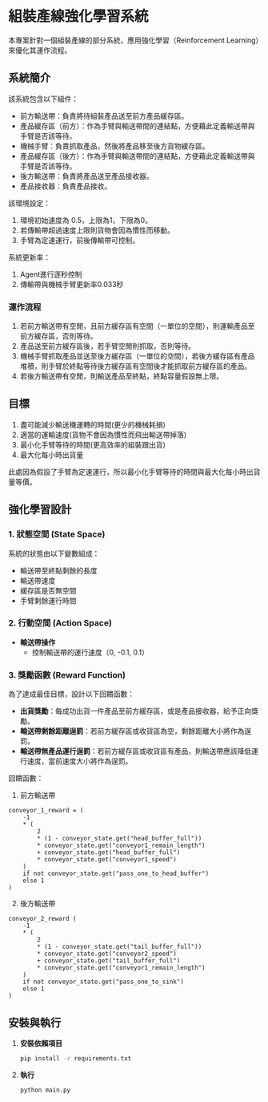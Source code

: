 # 組裝產線強化學習系統

本專案針對一個組裝產線的部分系統，應用強化學習（Reinforcement Learning）來優化其運作流程。

## 系統簡介

該系統包含以下組件：
- 前方輸送帶：負責將待組裝產品送至前方產品緩存區。
- 產品緩存區（前方）：作為手臂與輸送帶間的連結點，方便藉此定義輸送帶與手臂是否該等待。
- 機械手臂：負責抓取產品，然後將產品移至後方貨物緩存區。
- 產品緩存區（後方）：作為手臂與輸送帶間的連結點，方便藉此定義輸送帶與手臂是否該等待。
- 後方輸送帶：負責將產品送至產品接收器。
- 產品接收器：負責產品接收。

該環境設定：
1. 環境初始速度為 0.5，上限為1，下限為0。
2. 若傳輸帶超過速度上限則貨物會因為慣性而移動。
3. 手臂為定速運行，前後傳輸帶可控制。

系統更新率：
1. Agent進行逐秒控制
2. 傳輸帶與機械手臂更新率0.033秒

### 運作流程
1. 若前方輸送帶有空閒，且前方緩存區有空間（一單位的空間），則運輸產品至前方緩存區，否則等待。
2. 產品送至前方緩存區後，若手臂空閒則抓取，否則等待。
3. 機械手臂抓取產品並送至後方緩存區（一單位的空間），若後方緩存區有產品堆積，則手臂於終點等待後方緩存區有空間後才能抓取前方緩存區的產品。
4. 若後方輸送帶有空閒，則輸送產品至終點，終點容量假設無上限。

## 目標
1. 盡可能減少輸送機運轉的時間(更少的機械耗損)
2. 適當的運輸速度(貨物不會因為慣性而飛出輸送帶掉落)
3. 最小化手臂等待的時間(更高效率的組裝跟出貨)
4. 最大化每小時出貨量

此處因為假設了手臂為定速運行，所以最小化手臂等待的時間與最大化每小時出貨量等價。

## 強化學習設計

### 1. 狀態空間 (State Space)
系統的狀態由以下變數組成：
  - 輸送帶至終點剩餘的長度
  - 輸送帶速度
  - 緩存區是否無空間
  - 手臂剩餘運行時間

### 2. 行動空間 (Action Space)
- **輸送帶操作**
  - 控制輸送帶的運行速度（0, -0.1, 0.1）

### 3. 獎勵函數 (Reward Function)
為了達成最佳目標，設計以下回饋函數：

- **出貨獎勵**：每成功出貨一件產品至前方緩存區，或是產品接收器，給予正向獎勵。
- **輸送帶剩餘距離逞罰**：若前方緩存區或收貨區為空，剩餘距離大小將作為逞罰。
- **輸送帶無產品運行逞罰**：若前方緩存區或收貨區有產品，則輸送帶應該降低運行速度，當前速度大小將作為逞罰。

回饋函數：
1. 前方輸送帶
```
conveyor_1_reward = (
    -1
    * (
        2
        * (1 - conveyor_state.get("head_buffer_full"))
        * conveyor_state.get("conveyor1_remain_length")
        + conveyor_state.get("head_buffer_full")
        * conveyor_state.get("conveyor1_speed")
    )
    if not conveyor_state.get("pass_one_to_head_buffer")
    else 1
)
```
2. 後方輸送帶
```
conveyor_2_reward (
    -1
    * (
        2
        * (1 - conveyor_state.get("tail_buffer_full"))
        * conveyor_state.get("conveyor2_speed")
        + conveyor_state.get("tail_buffer_full")
        * conveyor_state.get("conveyor1_remain_length")
    )
    if not conveyor_state.get("pass_one_to_sink")
    else 1
)
```

## 安裝與執行
1. **安裝依賴項目**
   ```bash
   pip install -r requirements.txt
   ```
2. **執行**
   ```bash
   python main.py
   ```
